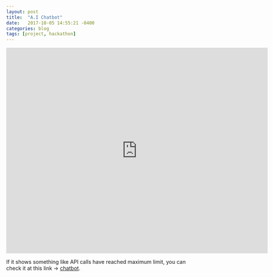 ```yaml
---
layout: post
title:  "A.I Chatbot"
date:   2017-10-05 14:55:21 -0400
categories: blog
tags: [project, hackathon]
---
```



<iframe src="https://www.botlibre.com/chat?&id=19297023&embedded=true&chatLog=false&application=1108482994902157717&menubar=false&menubar=false&chooseLanguage=false&sendImage=false&background=%23FDFDFD&prompt=You+say&send=Send" width="700" height="550" frameborder="0" scrolling="auto"></iframe>


If it shows something like API calls have reached maximum limit, you can check it at this link ->
[chatbot](https://botlibre.com/browse?id=19297023).
